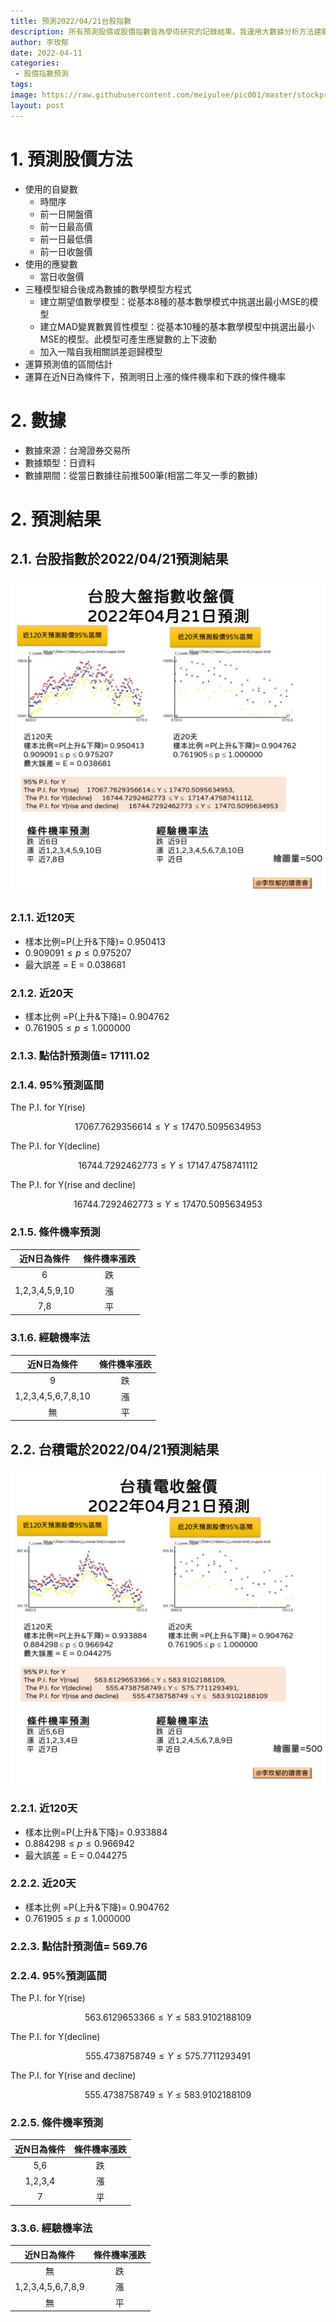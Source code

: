 ```yaml
---
title: 預測2022/04/21台股指數
description: 所有預測股價或股價指數皆為學術研究的記錄結果。我運用大數據分析方法建購股價或股價指數的數學模型，再由數學模型得到預測值。反覆1億次，得到預測值的抽樣分配，進行區間估計和機率計算。所有結果僅供參考，投資人因參考本文產生投資損益皆與作者無關。
author: 李玫郁
date: 2022-04-11
categories:
 - 股價指數預測
tags: 
image: https://raw.githubusercontent.com/meiyulee/pic001/master/stockpredict/20220421_prediction_stock_prices_TWI.jpg
layout: post
---
```




# 1. 預測股價方法

- 使用的自變數
  - 時間序
  - 前一日開盤價
  - 前一日最高價
  - 前一日最低價
  - 前一日收盤價
- 使用的應變數
  - 當日收盤價
- 三種模型組合後成為數據的數學模型方程式
  - 建立期望值數學模型：從基本8種的基本數學模式中挑選出最小MSE的模型
   - 建立MAD變異數異質性模型：從基本10種的基本數學模型中挑選出最小MSE的模型。此模型可產生應變數的上下波動
   - 加入一階自我相關誤差迴歸模型
- 運算預測值的區間估計
- 運算在近N日為條件下，預測明日上漲的條件機率和下跌的條件機率

# 2. 數據

- 數據來源：台灣證券交易所
- 數據類型：日資料
- 數據期間：從當日數據往前推500筆(相當二年又一季的數據)

# 2. 預測結果

## 2.1. 台股指數於2022/04/21預測結果

![](https://raw.githubusercontent.com/meiyulee/pic001/master/stockpredict/20220421_prediction_stock_prices_TWI.jpg)

### 2.1.1. 近120天

- 樣本比例=P(上升&下降)= 0.950413
- $0.909091 \leq p \leq 0.975207$
- 最大誤差 = E = 0.038681

### 2.1.2. 近20天

- 樣本比例 =P(上升&下降)= 0.904762
- $0.761905 \leq p \leq 1.000000$

### 2.1.3. 點估計預測值= 17111.02

### 2.1.4. 95%預測區間

The P.I. for Y(rise)

$$17067.7629356614 \leq Y \leq 17470.5095634953$$

The P.I. for Y(decline)

$$16744.7292462773  \leq Y \leq  17147.4758741112$$

The P.I. for Y(rise and decline)

$$16744.7292462773  \leq Y \leq  17470.5095634953$$

### 2.1.5. 條件機率預測

| 近N日為條件|條件機率漲跌|
| :----: | :----: |
| 6 | 跌 |
| 1,2,3,4,5,9,10 | 漲 |
| 7,8 | 平 |

### 3.1.6. 經驗機率法

| 近N日為條件|條件機率漲跌|
| :----: | :----: |
| 9 | 跌 |
| 1,2,3,4,5,6,7,8,10 | 漲 |
| 無 | 平 |

## 2.2. 台積電於2022/04/21預測結果

![](https://raw.githubusercontent.com/meiyulee/pic001/master/stockpredict/20220421_prediction_stock_prices_TWSC.jpg)

### 2.2.1. 近120天

- 樣本比例=P(上升&下降)= 0.933884
- $0.884298 \leq p \leq 0.966942$
- 最大誤差 = E = 0.044275

### 2.2.2. 近20天

- 樣本比例 =P(上升&下降)= 0.904762
- $0.761905 \leq p \leq 1.000000$

### 2.2.3. 點估計預測值= 569.76

### 2.2.4. 95%預測區間

The P.I. for Y(rise)

$$563.6129653366 \leq Y \leq 583.9102188109$$

The P.I. for Y(decline)

$$555.4738758749 \leq Y \leq  575.7711293491$$

The P.I. for Y(rise and decline)

$$555.4738758749  \leq Y \leq   583.9102188109$$


### 2.2.5. 條件機率預測

| 近N日為條件|條件機率漲跌|
| :----: | :----: |
| 5,6 | 跌 |
| 1,2,3,4 | 漲 |
| 7 | 平 |

### 3.3.6. 經驗機率法

| 近N日為條件|條件機率漲跌|
| :----: | :----: |
| 無 | 跌 |
| 1,2,3,4,5,6,7,8,9 | 漲 |
| 無 | 平 |



